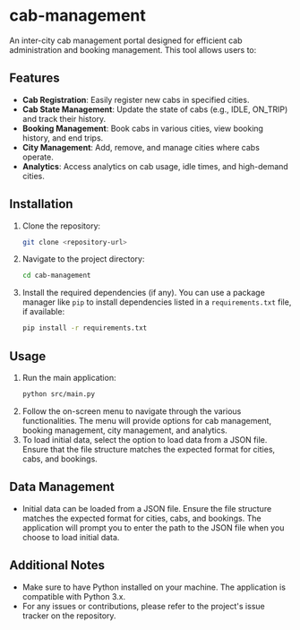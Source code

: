 # cab-management
An inter-city cab management portal designed for efficient cab administration and booking management. This tool allows users to:

## Features
- **Cab Registration**: Easily register new cabs in specified cities.
- **Cab State Management**: Update the state of cabs (e.g., IDLE, ON_TRIP) and track their history.
- **Booking Management**: Book cabs in various cities, view booking history, and end trips.
- **City Management**: Add, remove, and manage cities where cabs operate.
- **Analytics**: Access analytics on cab usage, idle times, and high-demand cities.

## Installation
1. Clone the repository:
   ```bash
   git clone <repository-url>
   ```
2. Navigate to the project directory:
   ```bash
   cd cab-management
   ```
3. Install the required dependencies (if any). You can use a package manager like `pip` to install dependencies listed in a `requirements.txt` file, if available:
   ```bash
   pip install -r requirements.txt
   ```

## Usage
1. Run the main application:
   ```bash
   python src/main.py
   ```
2. Follow the on-screen menu to navigate through the various functionalities. The menu will provide options for cab management, booking management, city management, and analytics.
3. To load initial data, select the option to load data from a JSON file. Ensure that the file structure matches the expected format for cities, cabs, and bookings.

## Data Management
- Initial data can be loaded from a JSON file. Ensure the file structure matches the expected format for cities, cabs, and bookings. The application will prompt you to enter the path to the JSON file when you choose to load initial data.

## Additional Notes
- Make sure to have Python installed on your machine. The application is compatible with Python 3.x.
- For any issues or contributions, please refer to the project's issue tracker on the repository.
